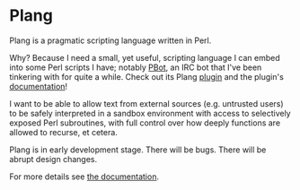 # Plang
Plang is a pragmatic scripting language written in Perl.

Why? Because I need a small, yet useful, scripting language I can embed into
some Perl scripts I have; notably [PBot](https://github.com/pragma-/pbot), an
IRC bot that I've been tinkering with for quite a while. Check out its Plang
[plugin](https://github.com/pragma-/pbot/blob/master/lib/PBot/Plugin/Plang.pm) and the
plugin's [documentation](https://github.com/pragma-/pbot/blob/master/doc/Plugins/Plang.md)!

I want to be able to allow text from external sources (e.g. untrusted users)
to be safely interpreted in a sandbox environment with access to selectively
exposed Perl subroutines, with full control over how deeply functions are allowed
to recurse, et cetera.

Plang is in early development stage. There will be bugs. There will be abrupt design changes.

For more details see [the documentation](doc/).
